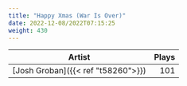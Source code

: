 ```yaml
---
title: "Happy Xmas (War Is Over)"
date: 2022-12-08/2022T07:15:25
weight: 430
---
```




 Artist | Plays 
----- | -----:
[Josh Groban]({{< ref "t58260">}}) | 101
